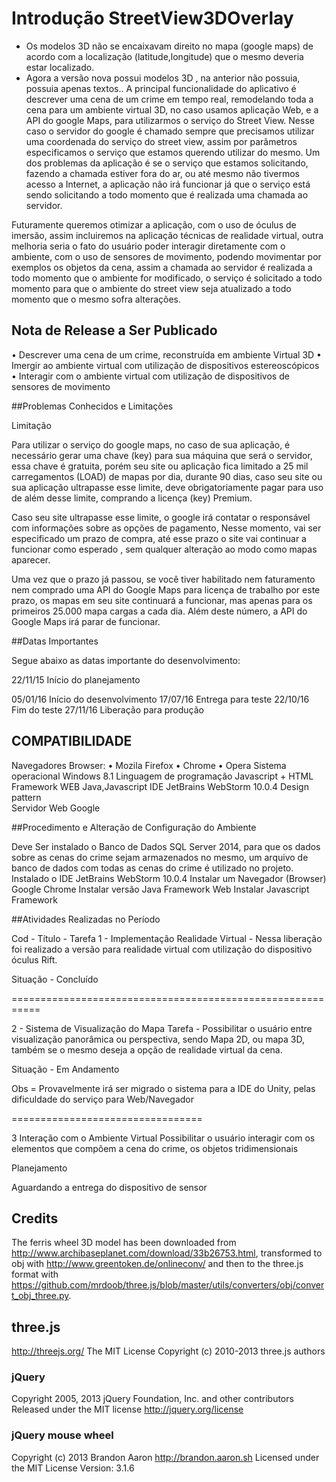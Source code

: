 # Introdução StreetView3DOverlay

- Os modelos 3D não se encaixavam direito no mapa (google maps) de acordo com a localização (latitude,longitude) que o mesmo deveria estar localizado.
- Agora a versão nova possui modelos 3D , na anterior não possuia, possuia apenas textos..
A principal funcionalidade do aplicativo é descrever uma cena de um crime em tempo real, remodelando toda a cena para um ambiente virtual 3D, no caso usamos  aplicação Web, e a API do google Maps, para utilizarmos o serviço do Street View.
Nesse caso o servidor do google é chamado sempre que precisamos utilizar uma coordenada do serviço do street view, assim por parâmetros especificamos o serviço que estamos querendo utilizar do mesmo.
Um dos problemas da aplicação é se o serviço que estamos solicitando, fazendo a chamada estiver fora do ar, ou até mesmo não tivermos acesso a Internet, a aplicação não irá funcionar já que o serviço está sendo solicitando a todo momento que é realizada uma chamada ao servidor.

Futuramente queremos otimizar a aplicação, com o uso de óculus de imersão, assim incluiremos na aplicação técnicas de realidade virtual, outra melhoria seria o fato do usuário poder interagir diretamente com o ambiente, com o uso de sensores de movimento, podendo movimentar por exemplos os objetos da cena, assim a chamada ao servidor é realizada a todo momento que o ambiente for modificado, o serviço é solicitado a todo momento para que o ambiente do street view seja atualizado a todo momento que o mesmo sofra alterações.


## Nota de Release a Ser Publicado

•	Descrever uma cena de um crime, reconstruída em ambiente Virtual 3D
•	Imergir ao ambiente virtual com utilização de dispositivos estereoscópicos
•	Interagir com o ambiente virtual com utilização de dispositivos de sensores de movimento

##Problemas Conhecidos e Limitações

Limitação 

Para  utilizar o serviço do google maps, no caso de sua aplicação, é necessário gerar uma chave (key) para sua máquina que será o servidor, essa chave é gratuita, porém seu site ou aplicação fica limitado a 25 mil  carregamentos (LOAD) de mapas por dia, durante 90 dias, caso seu site ou sua aplicação ultrapasse esse limite, deve obrigatoriamente pagar para uso de além desse limite, comprando a licença (key) Premium.

Caso seu site ultrapasse esse limite, o google irá contatar o responsável com informações sobre as opções de pagamento,  Nesse momento, vai ser especificado um prazo de compra, até esse prazo o site vai continuar a funcionar como esperado , sem qualquer alteração ao modo como mapas aparecer.

Uma vez que o prazo já passou, se você tiver habilitado nem faturamento nem comprado uma API do Google Maps para licença de trabalho por este prazo, os mapas em seu site continuará a funcionar, mas apenas para os primeiros 25.000 mapa cargas a cada dia. Além deste número, a API do Google Maps irá parar de funcionar.


##Datas Importantes

Segue abaixo as datas importante do desenvolvimento:

22/11/15	Início do planejamento

05/01/16	Início do desenvolvimento
17/07/16	Entrega para teste
22/10/16	Fim do teste
27/11/16	Liberação para produção


##	COMPATIBILIDADE

Navegadores	Browser:
•	Mozila Firefox
•	Chrome
•	Opera
Sistema operacional	Windows 8.1
Linguagem de programação	Javascript + HTML
Framework WEB	                 Java,Javascript
IDE 	  JetBrains  WebStorm 10.0.4
Design pattern	
Servidor Web	            Google

##Procedimento e Alteração de Configuração do Ambiente

Deve Ser instalado o Banco de Dados SQL Server 2014, para que os dados sobre as cenas do crime sejam armazenados no mesmo, um arquivo de banco de dados com todas as cenas do crime é utilizado no projeto.
Instalado o IDE JetBrains WebStorm 10.0.4
Instalar um Navegador (Browser) Google Chrome
Instalar versão Java Framework Web
Instalar Javascript Framework


##Atividades Realizadas no Período

Cod  - Título - Tarefa
1   - Implementação Realidade Virtual  - Nessa liberação foi realizado a versão para realidade virtual com utilização do dispositivo óculus Rift.

Situação - Concluído 

===========================================================

2 - Sistema de Visualização do Mapa 
Tarefa - Possibilitar o usuário entre visualização panorâmica ou perspectiva, sendo Mapa 2D, ou mapa 3D, também se o mesmo deseja a opção de realidade virtual da cena.

Situação - Em Andamento 

Obs = Provavelmente irá ser migrado o sistema para a IDE do Unity, pelas dificuldade do serviço para Web/Navegador

=================================

3 Interação com o Ambiente Virtual
Possibilitar o usuário interagir com os elementos que compôem a cena do crime, os objetos tridimensionais


Planejamento 

Aguardando a entrega do dispositivo de sensor







## Credits
The ferris wheel 3D model has been downloaded from <http://www.archibaseplanet.com/download/33b26753.html>, transformed to obj with <http://www.greentoken.de/onlineconv/> and then to the three.js format with <https://github.com/mrdoob/three.js/blob/master/utils/converters/obj/convert_obj_three.py>.

## three.js
<http://threejs.org/>
The MIT License
Copyright (c) 2010-2013 three.js authors

### jQuery
Copyright 2005, 2013 jQuery Foundation, Inc. and other contributors
Released under the MIT license
<http://jquery.org/license>

### jQuery mouse wheel
Copyright (c) 2013 Brandon Aaron <http://brandon.aaron.sh>
Licensed under the MIT License
Version: 3.1.6